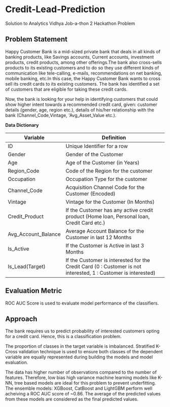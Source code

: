 # Credit-Lead-Prediction
 Solution to Analytics Vidhya Job-a-thon 2 Hackathon Problem
 
## Problem Statement
Happy Customer Bank is a mid-sized private bank that deals in all kinds of banking products, like Savings accounts, Current accounts, investment products, credit products, among other offerings.The bank also cross-sells products to its existing customers and to do so they use different kinds of communication like tele-calling, e-mails, recommendations on net banking, mobile banking, etc.In this case, the Happy Customer Bank wants to cross sell its credit cards to its existing customers. The bank has identified a set of customers that are eligible for taking these credit cards.

Now, the bank is looking for your help in identifying customers that could show higher intent towards a recommended credit card, given: customer details (gender, age, region etc.), details of his/her relationship with the bank (Channel_Code,Vintage, 'Avg_Asset_Value etc.).

**Data Dictionary**

Variable | Definition
--- | ---
ID | Unique Identifier for a row
Gender | Gender of the Customer
Age | Age of the Customer (in Years)
Region_Code | Code of the Region for the customer
Occupation | Occupation Type for the customer
Channel_Code | Acquisition Channel Code for the Customer  (Encoded)
Vintage | Vintage for the Customer (In Months)
Credit_Product | If the Customer has any active credit product (Home loan, Personal loan, Credit Card etc.)
Avg_Account_Balance | Average Account Balance for the Customer in last 12 Months
Is_Active | If the Customer is Active in last 3 Months
Is_Lead(Target) | If the Customer is interested for the Credit Card  (0 : Customer is not interested, 1 : Customer is interested)

## Evaluation Metric
ROC AUC Score is used to evaluate model performance of the classifiers. 

## Approach
The bank requires us to predict probability of interested customers opting for a credit card. Hence, this is a classification problem. 

The proportion of classes in the target variable is imbalanced. Stratified K-Cross validation technique is used to ensure both classes of the dependent variable are equally represented during building the models and model evaluation. 

The data has higher number of observations compared to the number of features. Therefore, low bias high variance machine learning models like K-NN, tree based models are ideal for this problem to prevent underfitting. The ensemble models: XGBoost, CatBoost and LightGBM perform well acheiving a ROC AUC score of ~0.86. The average of the predicted values from these models are considered as the final predicted values.
